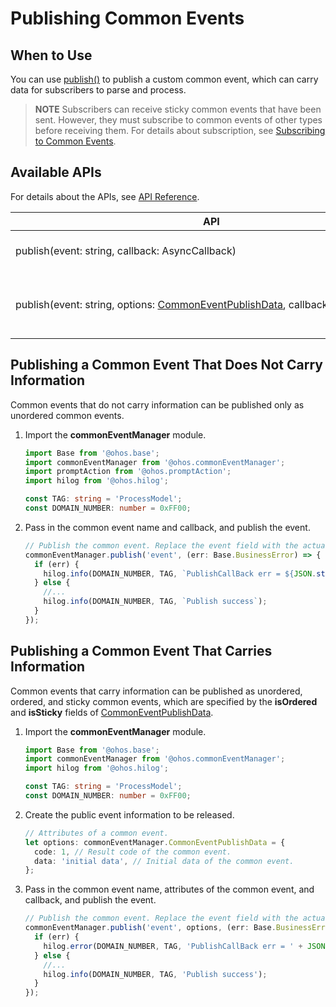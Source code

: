 # Publishing Common Events


## When to Use

You can use [publish()](../../reference/apis-basic-services-kit/js-apis-commonEventManager.md#commoneventmanagerpublish) to publish a custom common event, which can carry data for subscribers to parse and process.

> **NOTE**
> Subscribers can receive sticky common events that have been sent. However, they must subscribe to common events of other types before receiving them. For details about subscription, see [Subscribing to Common Events](common-event-subscription.md).


## Available APIs

For details about the APIs, see [API Reference](../../reference/apis-basic-services-kit/js-apis-commonEventManager.md#commoneventmanagerpublish).

| API                                                      | Description                    |
| ------------------------------------------------------------ | ---------------------------- |
| publish(event:&nbsp;string,&nbsp;callback:&nbsp;AsyncCallback) | Publishes a common event.              |
| publish(event:&nbsp;string,&nbsp;options:&nbsp;[CommonEventPublishData](../../reference/apis-basic-services-kit/js-apis-inner-commonEvent-commonEventPublishData.md),&nbsp;callback:&nbsp;AsyncCallback) | Publishes a common event with given attributes.|


## Publishing a Common Event That Does Not Carry Information

Common events that do not carry information can be published only as unordered common events.

1. Import the **commonEventManager** module.
   
   ```ts
   import Base from '@ohos.base';
   import commonEventManager from '@ohos.commonEventManager';
   import promptAction from '@ohos.promptAction';
   import hilog from '@ohos.hilog';

   const TAG: string = 'ProcessModel';
   const DOMAIN_NUMBER: number = 0xFF00;
   ```

2. Pass in the common event name and callback, and publish the event.
   
   ```ts
   // Publish the common event. Replace the event field with the actual event name.
   commonEventManager.publish('event', (err: Base.BusinessError) => {
     if (err) {
       hilog.info(DOMAIN_NUMBER, TAG, `PublishCallBack err = ${JSON.stringify(err)}`);
     } else {
       //...
       hilog.info(DOMAIN_NUMBER, TAG, `Publish success`);
     }
   });
   ```


## Publishing a Common Event That Carries Information

Common events that carry information can be published as unordered, ordered, and sticky common events, which are specified by the **isOrdered** and **isSticky** fields of [CommonEventPublishData](../../reference/apis-basic-services-kit/js-apis-inner-commonEvent-commonEventPublishData.md).

1. Import the **commonEventManager** module.
   
   ```ts
   import Base from '@ohos.base';
   import commonEventManager from '@ohos.commonEventManager';
   import hilog from '@ohos.hilog';

   const TAG: string = 'ProcessModel';
   const DOMAIN_NUMBER: number = 0xFF00;
   ```

2. Create the public event information to be released.
   
   ```ts
   // Attributes of a common event.
   let options: commonEventManager.CommonEventPublishData = {
     code: 1, // Result code of the common event.
     data: 'initial data', // Initial data of the common event.
   };
   ```

3. Pass in the common event name, attributes of the common event, and callback, and publish the event.
   
   ```ts
   // Publish the common event. Replace the event field with the actual event name.
   commonEventManager.publish('event', options, (err: Base.BusinessError) => {
     if (err) {
       hilog.error(DOMAIN_NUMBER, TAG, 'PublishCallBack err = ' + JSON.stringify(err));
     } else {
       //...
       hilog.info(DOMAIN_NUMBER, TAG, 'Publish success');
     }
   });
   ```

